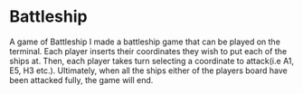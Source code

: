 # Battleship
A game of Battleship
I made a battleship game that can be played on the terminal. Each player inserts their coordinates they wish to put each of
the ships at. Then, each player takes turn selecting a coordinate to attack(i.e A1, E5, H3 etc.). Ultimately, when all the
ships either of the players board have been attacked fully, the game will end.
